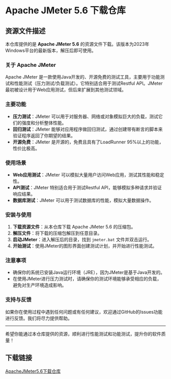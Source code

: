 # Apache JMeter 5.6 下载仓库

## 资源文件描述

本仓库提供的是 **Apache JMeter 5.6** 的资源文件下载。该版本为2023年Windows平台的最新版本，解压后即可使用。

### 关于 Apache JMeter

Apache JMeter 是一款使用Java开发的、开源免费的测试工具，主要用于功能测试和性能测试（压力测试/负载测试）。它特别适合用于测试Restful API。JMeter最初被设计用于Web应用测试，但后来扩展到其他测试领域。

### 主要功能

- **压力测试**：JMeter 可以用于对服务器、网络或对象模拟巨大的负载，测试它们的强度和分析整体性能。
- **回归测试**：JMeter 能够对应用程序做回归测试，通过创建带有断言的脚本来验证程序返回了你期望的结果。
- **开源免费**：JMeter 是开源的，免费且具有了LoadRunner 95%以上的功能，性价比极高。

### 使用场景

- **Web应用测试**：JMeter 可以模拟大量用户访问Web应用，测试其性能和稳定性。
- **API测试**：JMeter 特别适合用于测试Restful API，能够模拟多种请求并验证响应结果。
- **数据库测试**：JMeter 可以用于测试数据库的性能，模拟大量数据操作。

### 安装与使用

1. **下载资源文件**：从本仓库下载 Apache JMeter 5.6 的压缩包。
2. **解压文件**：将下载的压缩包解压到任意目录。
3. **启动JMeter**：进入解压后的目录，找到 `jmeter.bat` 文件并双击运行。
4. **开始测试**：使用JMeter的图形界面创建测试计划，并开始进行性能测试。

### 注意事项

- 确保你的系统已安装Java运行环境（JRE），因为JMeter是基于Java开发的。
- 在使用JMeter进行压力测试时，请确保你的测试环境能够承受相应的负载，避免对生产环境造成影响。

### 支持与反馈

如果你在使用过程中遇到任何问题或有任何建议，欢迎通过GitHub的Issues功能进行反馈。我们将尽力提供帮助。

---

希望你能通过本仓库提供的资源，顺利进行性能测试和功能测试，提升你的软件质量！

## 下载链接

[ApacheJMeter5.6下载仓库](https://pan.quark.cn/s/dce73879e4d0)